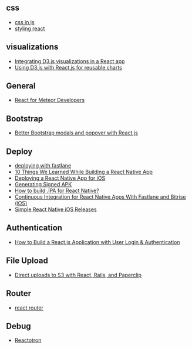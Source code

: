 css
---
- [css in js](https://github.com/MicheleBertoli/css-in-js)
- [styling react](http://survivejs.com/react/advanced-techniques/styling-react/)

visualizations
---
- [Integrating D3.js visualizations in a React app](http://nicolashery.com/integrating-d3js-visualizations-in-a-react-app/)
- [Using D3.js with React.js for reusable charts](https://10consulting.com/2014/02/19/d3-plus-reactjs-for-charting/)

General
---
- [React for Meteor Developers](http://blog.differential.com/react-for-meteor-developers/)

Bootstrap
---
- [Better Bootstrap modals and popover with React.js](https://clozeit.wordpress.com/2014/01/08/bootstrap-modals-and-popover-in-react-js/)

Deploy
---
- [deploying with fastlane](https://dbanck.svbtle.com/deploying-a-react-native-app-with-fastlane)
- [10 Things We Learned While Building a React Native App](https://medium.com/@tomgoldenberg/10-things-we-learned-while-building-a-react-native-app-44e22f1c06f#.d3005vvrg)
- [Deploying a React Native App for iOS](https://medium.com/react-native-development/deploying-a-react-native-app-for-ios-pt-1-a79dfd15acb8#.lk1gjkf41)
- [Generating Signed APK](https://facebook.github.io/react-native/docs/signed-apk-android.html)
- [How to build .IPA for React Native?](http://www.devsplanet.com/question/35476349)
- [Continuous Integration for React Native Apps With Fastlane and Bitrise (iOS)](http://blog.thebakery.io/continuous-integration-for-react-native-applications-with-fastlane-and-bitrise-ios-version/)
- [Simple React Native iOS Releases](https://shift.infinite.red/simple-react-native-ios-releases-4c28bb53a97b#.l47m74e8d)

Authentication
---
- [How to Build a React.js Application with User Login & Authentication](https://stormpath.com/blog/build-a-react-app-with-user-authentication)

File Upload
---
- [Direct uploads to S3 with React, Rails, and Paperclip](http://blog.littleblimp.com/post/119230396893/direct-uploads-to-s3-with-react-rails-and)

Router
---
- [react router](https://github.com/ReactTraining/react-router)

Debug
---
- [Reactotron](https://github.com/infinitered/reactotron/blob/master/docs/quick-start-react-js.md)
